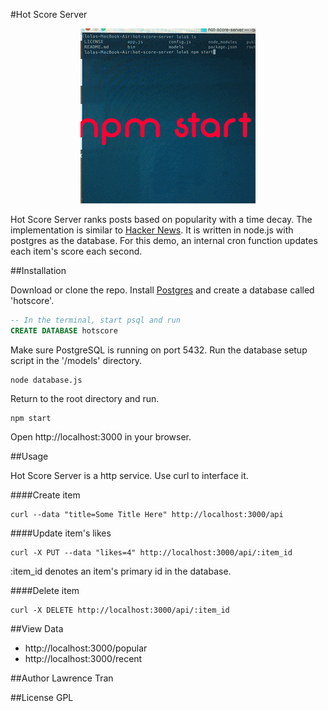 #Hot Score Server

<p align="center">
<img src="/assets/preview.gif" />
</p>


Hot Score Server ranks posts based on popularity with a time decay. The implementation is similar to [Hacker News](https://news.ycombinator.com). It is written in node.js with postgres as the database. For this demo, an internal cron function updates each item's score each second.

##Installation

Download or clone the repo. Install [Postgres](http://www.postgresql.org/download/) and create a database called 'hotscore'.

```SQL
-- In the terminal, start psql and run
CREATE DATABASE hotscore
```
Make sure PostgreSQL is running on port 5432. Run the database setup script in the '/models' directory.

```Node
node database.js
```

Return to the root directory and run.
```Node
npm start
```
Open http://localhost:3000 in your browser.

##Usage

Hot Score Server is a http service. Use curl to interface it.

####Create item
```
curl --data "title=Some Title Here" http://localhost:3000/api
```
####Update item's likes
```
curl -X PUT --data "likes=4" http://localhost:3000/api/:item_id
```
:item_id denotes an item's primary id in the database.

####Delete item
```
curl -X DELETE http://localhost:3000/api/:item_id
```

##View Data
* http://localhost:3000/popular
* http://localhost:3000/recent

##Author
Lawrence Tran

##License
GPL
